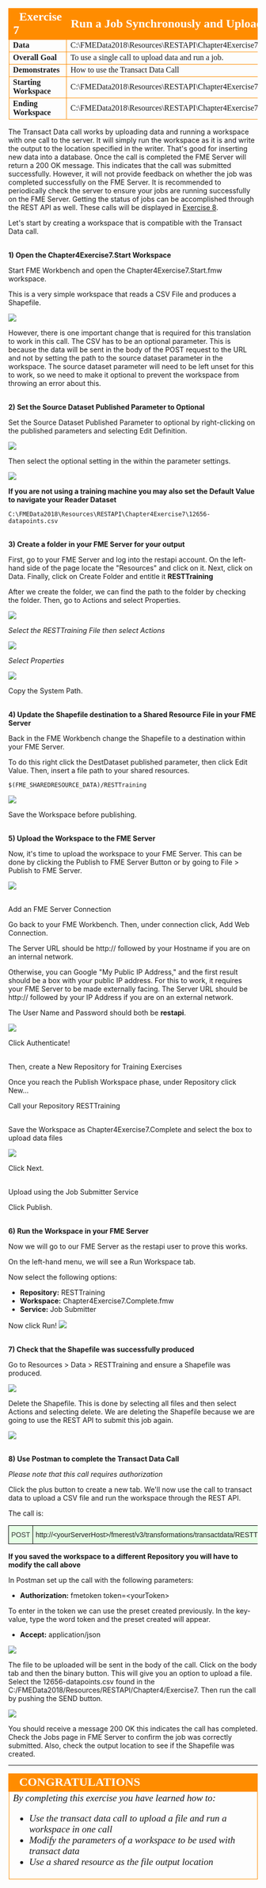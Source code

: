 <table style="border-spacing: 0px;border-collapse: collapse;font-family:serif">
<tr>
<td width=25% style="vertical-align:middle;background-color:darkorange;border: 2px solid darkorange">
<i class="fa fa-cogs fa-lg fa-pull-left fa-fw" style="color:white;padding-right: 12px;vertical-align:text-top"></i>
<span style="color:white;font-size:x-large;font-weight: bold">Exercise 7</span>
</td>
<td style="border: 2px solid darkorange;background-color:darkorange;color:white">
<span style="color:white;font-size:x-large;font-weight: bold">Run a Job Synchronously and Upload Data: Transact Data</span>
</td>
</tr>

<tr>
<td style="border: 1px solid darkorange; font-weight: bold">Data</td>
<td style="border: 1px solid darkorange">C:\FMEData2018\Resources\RESTAPI\Chapter4Exercise7\12656-datapoints.csv</td>
</tr>

<tr>
<td style="border: 1px solid darkorange; font-weight: bold">Overall Goal</td>
<td style="border: 1px solid darkorange">To use a single call to upload data and run a job. </td>
</tr>

<tr>
<td style="border: 1px solid darkorange; font-weight: bold">Demonstrates</td>
<td style="border: 1px solid darkorange">How to use the Transact Data Call</td>
</tr>
<tr>
<td style="border: 1px solid darkorange; font-weight: bold">Starting Workspace</td>
<td style="border: 1px solid darkorange">C:\FMEData2018\Resources\RESTAPI\Chapter4Exercise7\Chapter4Exercise7.Start.fmw</td>
</tr>
<td style="border: 1px solid darkorange; font-weight: bold">Ending Workspace</td>
<td style="border: 1px solid darkorange">C:\FMEData2018\Resources\RESTAPI\Chapter4Exercise7\Chapter4Exercise7.Complete.fmw</td>
</tr>


</table>

The Transact Data call works by uploading data and running a workspace with one call to the server. It will simply run the workspace as it is and write the output to the location specified in the writer. That's good for inserting new data into a database. Once the call is completed the FME Server will return a 200 OK message. This indicates that the call was submitted successfully. However, it will not provide feedback on whether the job was completed successfully on the FME Server. It is recommended to periodically check the server to ensure your jobs are running successfully on the FME Server. Getting the status of jobs can be accomplished through the REST API as well. These calls will be displayed in [Exercise 8](https://safe-software.gitbooks.io/fme-server-rest-api-training-2018/content/FMESERVER_RESTAPI4Workspaces/4.6.Exercise.html).       

Let's start by creating a workspace that is compatible with the Transact Data call.

<br>**1) Open the Chapter4Exercise7.Start Workspace**

Start FME Workbench and open the Chapter4Exercise7.Start.fmw workspace.

This is a very simple workspace that reads a CSV File and produces a Shapefile.



![](./Images/image4.4.1.Workspace.png)



However, there is one important change that is required for this translation to work in this call. The CSV has to be an optional parameter. This is because the data will be sent in the body of the POST request to the URL and not by setting the path to the source dataset parameter in the workspace. The source dataset parameter will need to be left unset for this to work, so we need to make it optional to prevent the workspace from throwing an error about this.


<br>**2) Set the Source Dataset Published Parameter to Optional**

Set the Source Dataset Published Parameter to optional by right-clicking on the published parameters and selecting Edit Definition.

![](./Images/image4.4.2.published.png)



Then select the optional setting in the within the parameter settings.

![](./Images/image4.4.3.Option.png)



**If you are not using a training machine you may also set the Default Value to navigate your Reader Dataset**

    C:\FMEData2018\Resources\RESTAPI\Chapter4Exercise7\12656-datapoints.csv

<br>**3) Create a folder in your FME Server for your output**

First, go to your FME Server and log into the restapi account. On the left-hand side of the page locate the "Resources" and click on it. Next, click on Data. Finally, click on Create Folder and entitle it **RESTTraining**


After we create the folder, we can find the path to the folder by checking the folder. Then, go to Actions and select Properties.

![](./Images/image4.4.4.Resources.png)

*Select the RESTTraining File then select Actions*

![](./Images/image4.4.5.Properties.png)

*Select Properties*

![](./Images/image4.4.6.FilePaths.png)

Copy the System Path.




<br>**4) Update the Shapefile destination to a Shared Resource File in your FME Server**

Back in the FME Workbench change the Shapefile to a destination within your FME Server.

To do this right click the DestDataset published parameter, then click Edit Value. Then, insert a file path to your shared resources.   

    $(FME_SHAREDRESOURCE_DATA)/RESTTraining


![](./Images/image4.4.7.DestinationData.png)

Save the Workspace before publishing.


<br>**5) Upload the Workspace to the FME Server**

Now, it's time to upload the workspace to your FME Server. This can be done by clicking the Publish to FME Server Button or by going to File > Publish to FME Server.

![](./Images/image4.4.8.UploadWorkspace.png)



<br> Add an FME Server Connection

Go back to your FME Workbench. Then, under connection click, Add Web Connection.

The Server URL should be http:// followed by your Hostname if you are on an internal network.

Otherwise, you can Google "My Public IP Address," and the first result should be a box with your public IP address. For this to work, it requires your FME Server to be made externally facing. The Server URL should be http:// followed by your IP Address if you are on an external network.

The User Name and Password should both be **restapi**.

![](./Images/image4.4.9.ServerConnection.png)



Click Authenticate!


<br>Then, create a New Repository for Training Exercises

Once you reach the Publish Workspace phase, under Repository click New...

Call your Repository RESTTraining

<br> Save the Workspace as Chapter4Exercise7.Complete and select the box to upload data files

![](./Images/image4.4.9b.UploadSettings.png)

Click Next.

<br>Upload using  the Job Submitter Service

Click Publish.

<br>**6) Run the Workspace in your FME Server**

Now we will go to our FME Server as the restapi user to prove this works.

On the left-hand menu, we will see a Run Workspace tab.

Now select the following options:

- **Repository:** RESTTraining
- **Workspace:** Chapter4Exercise7.Complete.fmw
- **Service:** Job Submitter


Now click Run!
![](./Images/image4.4.10.run.png)



<br>**7) Check that the Shapefile was successfully produced**

Go to Resources > Data > RESTTraining and ensure a Shapefile was produced.

![](./Images/image4.4.11.Resources.png)

Delete the Shapefile. This is done by selecting all files and then select Actions and selecting delete. We are deleting the Shapefile because we are going to use the REST API to submit this job again.

![](./Images/image4.4.11b.Deletes.png)

<br>**8) Use Postman to complete the Transact Data Call**

*Please note that this call requires authorization*

 Click the plus button to create a new tab. We'll now use the call to transact data to upload a CSV file and run the workspace through the REST API.

The call is:

<!--Post Table-->
<style type="text/css">
.tg  {border-collapse:collapse;border-spacing:0;}
.tg td{font-family:Arial, sans-serif;font-size:14px;padding:10px 5px;border-style:solid;border-width:1px;overflow:hidden;word-break:normal;border-color:black;}
.tg th{font-family:Arial, sans-serif;font-size:14px;font-weight:normal;padding:10px 5px;border-style:solid;border-width:1px;overflow:hidden;word-break:normal;border-color:black;}
.tg .tg-ao4k{background-color:#e6ffe6;color:#333333;vertical-align:top}
.tg .tg-a080{background-color:#e6ffe6;vertical-align:top}
</style>
<table class="tg" style="table-layout: fixed; width: 100%">
  <tr>
    <th class="tg-ao4k">POST</th>
    <th class="tg-a080" style="word-wrap: break-word">http://&lt;yourServerHost&#62;/fmerest/v3/transformations/transactdata/RESTTraining/Chapter4Exercise7.Complete.fmw</th>
  </tr>
</table>

**If you saved the workspace to a different Repository you will have to modify the call above**

In Postman set up the call with the following parameters:

- **Authorization:** fmetoken token=&lt;yourToken>

To enter in the token we can use the preset created previously. In the key-value, type the word token and the preset created will appear.

- **Accept:** application/json

![](./Images/image4.4.12.Call.png)



The file to be uploaded will be sent in the body of the call. Click on the body tab and then the binary button.  This will give you an option to upload a file. Select the 12656-datapoints.csv found in the C:/FMEData2018/Resources/RESTAPI/Chapter4/Exercise7. Then run the call by pushing the SEND button.

![](./Images/image4.4.13.UploadPostman.png)



You should receive a message 200 OK this indicates the call has
completed. Check the Jobs page in FME Server to confirm the job was correctly submitted. Also, check the output location to see if the Shapefile was created.


---

<!--Exercise Congratulations Section-->

<table style="border-spacing: 0px">
<tr>
<td style="vertical-align:middle;background-color:darkorange;border: 2px solid darkorange">
<i class="fa fa-thumbs-o-up fa-lg fa-pull-left fa-fw" style="color:white;padding-right: 12px;vertical-align:text-top"></i>
<span style="color:white;font-size:x-large;font-weight: bold;font-family:serif">CONGRATULATIONS</span>
</td>
</tr>

<tr>
<td style="border: 1px solid darkorange">
<span style="font-family:serif; font-style:italic; font-size:larger">
By completing this exercise you have learned how to:
<br>
<ul><li>Use the transact data call to upload a file and run a workspace in one call </li>
<li>Modify the parameters of a workspace to be used with transact data </li>
<li> Use a shared resource as the file output location </li>

</li>

</span>
</td>
</tr>
</table>
